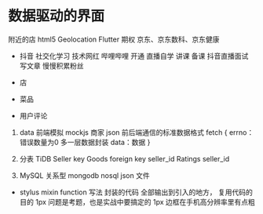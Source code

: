 # 数据驱动的界面
附近的店 html5 Geolocation Flutter
期权
京东、京东数科、京东健康
- 抖音
  社交化学习 技术网红
  哔哩哔哩 开通 直播自学 讲课 备课
  抖音直播面试
  写文章
  慢慢积累粉丝

- 店
- 菜品
- 用户评论

1. data
    前端模拟 mockjs
   商家
   json 前后端通信的标准数据格式
   fetch
   {
     errno：错误数量为0 多一层数据封装
     data：数据
   }
2. 分表
    TiDB
    Seller key
    Goods foreign key seller_id
    Ratings seller_id

3. MySQL 关系型
    mongodb nosql json 文件

- stylus mixin
function 写法
封装的代码 全部输出到引入的地方， 复用代码的目的
1px 问题是考题，也是实战中要搞定的
1px 边框在手机高分辨率里有点粗